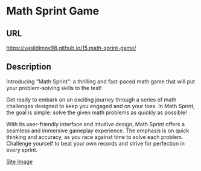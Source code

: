 # Math Sprint Game

## URL

https://vasildimov98.github.io/15.math-sprint-game/

## Description

Introducing "Math Sprint": a thrilling and fast-paced math game that will put your problem-solving skills to the test!

Get ready to embark on an exciting journey through a series of math challenges designed to keep you engaged and on your toes. In Math Sprint, the goal is simple: solve the given math problems as quickly as possible!

With its user-friendly interface and intuitive design, Math Sprint offers a seamless and immersive gameplay experience. The emphasis is on quick thinking and accuracy, as you race against time to solve each problem. Challenge yourself to beat your own records and strive for perfection in every sprint.

[Site Image]("./site/math-game.png")
